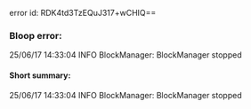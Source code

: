 error id: RDK4td3TzEQuJ317+wCHIQ==
### Bloop error:

25/06/17 14:33:04 INFO BlockManager: BlockManager stopped
#### Short summary: 

25/06/17 14:33:04 INFO BlockManager: BlockManager stopped